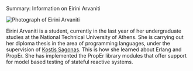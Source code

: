 Summary: Information on Eirini Arvaniti

![Photograph of Eirini Arvaniti](/images/eirini.jpg "Eirini Arvaniti")

Eirini Arvaniti is a student, currently in the last year of her undergraduate
studies at the National Technical University of Athens. She is carrying out
her diploma thesis in the area of programming languages, under the supervision
of [Kostis Sagonas](Kostis_Sagonas.html). This is how she learned about
Erlang and PropEr. She has implemented the PropEr library modules that offer
support for model based testing of stateful reactive systems.

<!-- kate: replace-tabs-save on; replace-tabs on; tab-width 8; -->
